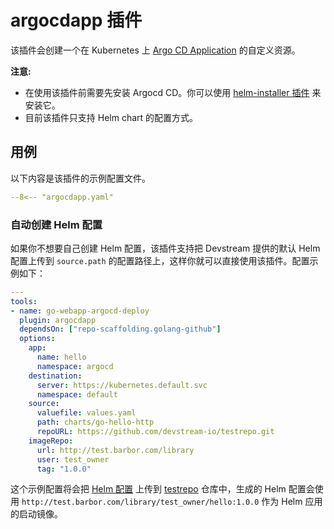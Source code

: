 # argocdapp 插件

该插件会创建一个在 Kubernetes 上 [Argo CD Application](https://argo-cd.readthedocs.io/en/stable/core_concepts/) 的自定义资源。

**注意:**

- 在使用该插件前需要先安装 Argocd CD。你可以使用 [helm-installer 插件](./helm-installer/argocd.md) 来安装它。
- 目前该插件只支持 Helm chart 的配置方式。

## 用例

以下内容是该插件的示例配置文件。

```yaml
--8<-- "argocdapp.yaml"
```

### 自动创建 Helm 配置

如果你不想要自己创建 Helm 配置，该插件支持把 Devstream 提供的默认 Helm 配置上传到 `source.path` 的配置路径上，这样你就可以直接使用该插件。配置示例如下：

```yaml
---
tools:
- name: go-webapp-argocd-deploy
  plugin: argocdapp
  dependsOn: ["repo-scaffolding.golang-github"]
  options:
    app:
      name: hello
      namespace: argocd
    destination:
      server: https://kubernetes.default.svc
      namespace: default
    source:
      valuefile: values.yaml
      path: charts/go-hello-http
      repoURL: https://github.com/devstream-io/testrepo.git
    imageRepo:
      url: http://test.barbor.com/library
      user: test_owner
      tag: "1.0.0"
```

这个示例配置将会把 [Helm 配置](https://github.com/devstream-io/dtm-pipeline-templates/tree/main/argocdapp/helm) 上传到 [testrepo](https://github.com/devstream-io/testrepo.git) 仓库中，生成的 Helm 配置会使用 `http://test.barbor.com/library/test_owner/hello:1.0.0` 作为 Helm 应用的启动镜像。